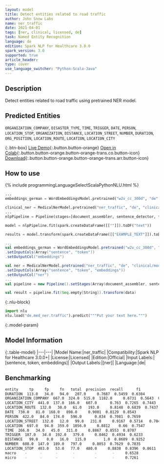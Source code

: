 ```yaml
---
layout: model
title: Detect entities related to road traffic
author: John Snow Labs
name: ner_traffic
date: 2021-04-01
tags: [ner, clinical, licensed, de]
task: Named Entity Recognition
language: de
edition: Spark NLP for Healthcare 3.0.0
spark_version: 3.0
supported: true
article_header:
type: cover
use_language_switcher: "Python-Scala-Java"
---
```



## Description


Detect entities related to road traffic using pretrained NER model.


## Predicted Entities


`ORGANIZATION_COMPANY`, `DISASTER_TYPE`, `TIME`, `TRIGGER`, `DATE`, `PERSON`, `LOCATION_STOP`, `ORGANIZATION`, `DISTANCE`, `LOCATION_STREET`, `NUMBER`, `DURATION`, `ORG_POSITION`, `LOCATION_ROUTE`, `LOCATION`, `LOCATION_CITY`


{:.btn-box}
[Live Demo](https://demo.johnsnowlabs.com/healthcare/NER_TRAFFIC_DE/){:.button.button-orange}
[Open in Colab](https://colab.research.google.com/github/JohnSnowLabs/spark-nlp-workshop/blob/master/tutorials/Certification_Trainings/Healthcare/1.Clinical_Named_Entity_Recognition_Model.ipynb){:.button.button-orange.button-orange-trans.co.button-icon}
[Download](https://s3.amazonaws.com/auxdata.johnsnowlabs.com/clinical/models/ner_traffic_de_3.0.0_3.0_1617260858901.zip){:.button.button-orange.button-orange-trans.arr.button-icon}


## How to use






<div class="tabs-box" markdown="1">
{% include programmingLanguageSelectScalaPythonNLU.html %}

```python
...
embeddings_german = WordEmbeddingsModel.pretrained("w2v_cc_300d", "de", "clinical/models").setInputCols(["sentence", "token"]).setOutputCol("embeddings")

clinical_ner = MedicalNerModel.pretrained("ner_traffic", "de", "clinical/models").setInputCols(["sentence", "token", "embeddings"]).setOutputCol("ner")
...
nlpPipeline = Pipeline(stages=[document_assembler, sentence_detector, tokenizer, embeddings_german, clinical_ner, ner_converter])

model = nlpPipeline.fit(spark.createDataFrame([[""]]).toDF("text"))

results = model.transform(spark.createDataFrame([["EXAMPLE_TEXT"]]).toDF("text"))
```
```scala
...
val embeddings_german = WordEmbeddingsModel.pretrained("w2v_cc_300d", "de", "clinical/models")
.setInputCols(Array("sentence", "token"))
.setOutputCol("embeddings")

val ner = MedicalNerModel.pretrained("ner_traffic", "de", "clinical/models")
.setInputCols(Array("sentence", "token", "embeddings"))
.setOutputCol("ner")
...
val pipeline = new Pipeline().setStages(Array(document_assembler, sentence_detector, tokenizer, embeddings_german, ner, ner_converter))

val result = pipeline.fit(Seq.empty[String]).transform(data)
```


{:.nlu-block}
```python
import nlu
nlu.load("de.med_ner.traffic").predict("""Put your text here.""")
```

</div>


{:.model-param}
## Model Information


{:.table-model}
|---|---|
|Model Name:|ner_traffic|
|Compatibility:|Spark NLP for Healthcare 3.0.0+|
|License:|Licensed|
|Edition:|Official|
|Input Labels:|[sentence, token, embeddings]|
|Output Labels:|[ner]|
|Language:|de|




## Benchmarking
```bash
entity     tp     fp     fn   total  precision  recall      f1
DURATION  113.0   34.0   94.0   207.0     0.7687  0.5459  0.6384
ORGANIZATION_COMPANY  667.0  324.0  515.0  1182.0     0.6731  0.5643  0.6139
LOCATION_CITY  441.0  137.0  166.0   607.0      0.763  0.7265  0.7443
LOCATION_ROUTE  132.0   30.0   61.0   193.0     0.8148  0.6839  0.7437
DATE  730.0   81.0  168.0   898.0     0.9001  0.8129  0.8543
PERSON  422.0   84.0  174.0   596.0      0.834  0.7081  0.7659
LOCATION_STREET  132.0   12.0   99.0   231.0     0.9167  0.5714   0.704
LOCATION  697.0   94.0  359.0  1056.0     0.8812    0.66  0.7547
TIME  266.0   34.0   45.0   311.0     0.8867  0.8553  0.8707
TRIGGER  187.0   34.0  192.0   379.0     0.8462  0.4934  0.6233
DISTANCE   99.0    0.0   16.0   115.0        1.0  0.8609  0.9252
NUMBER  608.0  147.0  189.0   797.0     0.8053  0.7629  0.7835
LOCATION_STOP  403.0   53.0   77.0   480.0     0.8838  0.8396  0.8611
macro    -      -      -       -         -       -     0.6528
micro    -      -      -       -         -       -     0.7261
```
<!--stackedit_data:
eyJoaXN0b3J5IjpbMTkzOTk3MjM5OF19
-->